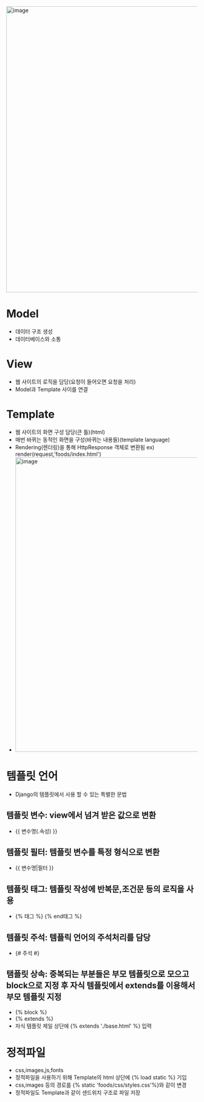 <img width="751" alt="image" src="https://user-images.githubusercontent.com/88610333/180192043-7f137db2-641e-4253-b308-50123eac04c0.png">

# Model
* 데이터 구조 생성
* 데이터베이스와 소통

# View
* 웹 사이트의 로직을 담당(요청이 들어오면 요청을 처리)
* Model과 Template 사이를 연결

# Template
* 웹 사이트의 화면 구성 담당(큰 틀)(html)
* 매번 바뀌는 동적인 화면을 구성(바뀌는 내용들)(template language)
* Rendering(렌더링)을 통해 HttpResponse 객체로 변환됨 ex) render(request,'foods/index.html')
* <img width="773" alt="image" src="https://user-images.githubusercontent.com/88610333/180343661-cc3c3018-6146-4152-bcf0-598ec21a6611.png">

# 템플릿 언어
* Django의 템플릿에서 사용 할 수 있는 특별한 문법
## 템플릿 변수: view에서 넘겨 받은 값으로 변환
* {{ 변수명(.속성) }}
## 템플릿 필터: 템플릿 변수를 특정 형식으로 변환
* {{ 변수명|필터 }}
## 템플릿 태그: 템플릿 작성에 반복문,조건문 등의 로직을 사용
* {% 태그 %} {% end태그 %}
## 템플릿 주석: 템플릭 언어의 주석처리를 담당
* {# 주석 #}
## 탬플릿 상속: 중복되는 부분들은 부모 템플릿으로 모으고 block으로 지정 후 자식 템플릿에서 extends를 이용해서 부모 템플릿 지정
* {% block %}
* {% extends %}
* 자식 템플릿 제일 상단에 {% extends './base.html' %} 입력

# 정적파일
* css,images,js,fonts
* 정적파일을 사용하기 위해 Template의 html 상단에 {% load static %} 기입
* css,images 등의 경로를 {% static 'foods/css/styles.css'%}와 같이 변경
* 정적파일도 Template과 같이 샌드위치 구조로 파일 저장
